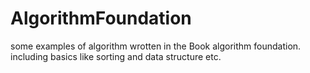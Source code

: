 # AlgorithmFoundation
some examples of algorithm wrotten in the Book algorithm foundation.
including basics like sorting and data structure etc.
